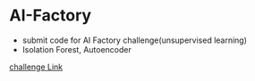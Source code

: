 # AI-Factory
- submit code for AI Factory challenge(unsupervised learning)
- Isolation Forest, Autoencoder

[challenge Link](https://aifactory.space/competition/detail/2226)
